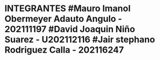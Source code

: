 <h1>INTEGRANTES
#Mauro Imanol Obermeyer Adauto Angulo - 202111197
#David Joaquin Niño Suarez - U202112116
#Jair stephano Rodriguez Calla - 202116247
